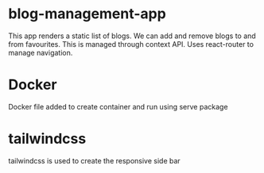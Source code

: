 # blog-management-app

This app renders a static list of blogs. We can add and remove blogs to and from favourites. This is managed through context API.
Uses react-router to manage navigation.

# Docker


Docker file added to create container and run using serve package

# tailwindcss

tailwindcss is used to create the responsive side bar 
